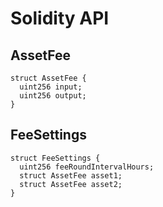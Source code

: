 # Solidity API

## AssetFee

```solidity
struct AssetFee {
  uint256 input;
  uint256 output;
}
```

## FeeSettings

```solidity
struct FeeSettings {
  uint256 feeRoundIntervalHours;
  struct AssetFee asset1;
  struct AssetFee asset2;
}
```

